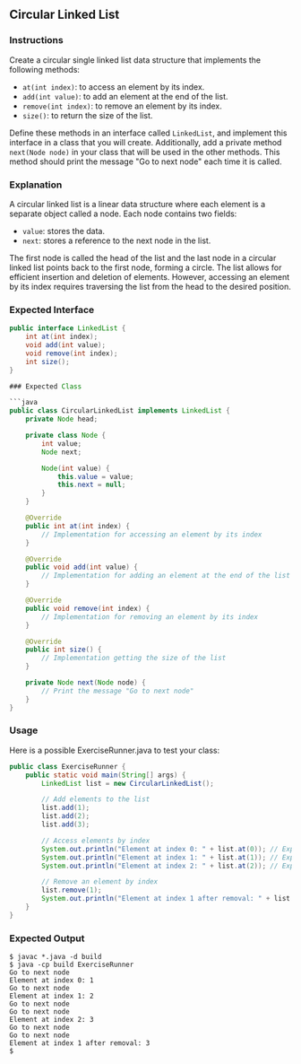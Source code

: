 ## Circular Linked List

### Instructions

Create a circular single linked list data structure that implements the following methods:

- `at(int index)`: to access an element by its index.
- `add(int value)`: to add an element at the end of the list.
- `remove(int index)`: to remove an element by its index.
- `size()`: to return the size of the list.

Define these methods in an interface called `LinkedList`, and implement this interface in a class that you will create. Additionally, add a private method `next(Node node)` in your class that will be used in the other methods. This method should print the message "Go to next node" each time it is called.

### Explanation

A circular linked list is a linear data structure where each element is a separate object called a node. Each node contains two fields:

- `value`: stores the data.
- `next`: stores a reference to the next node in the list.

The first node is called the head of the list and the last node in a circular linked list points back to the first node, forming a circle. The list allows for efficient insertion and deletion of elements. However, accessing an element by its index requires traversing the list from the head to the desired position.

### Expected Interface

````java
public interface LinkedList {
    int at(int index);
    void add(int value);
    void remove(int index);
    int size();
}

### Expected Class

```java
public class CircularLinkedList implements LinkedList {
    private Node head;

    private class Node {
        int value;
        Node next;

        Node(int value) {
            this.value = value;
            this.next = null;
        }
    }

    @Override
    public int at(int index) {
        // Implementation for accessing an element by its index
    }

    @Override
    public void add(int value) {
        // Implementation for adding an element at the end of the list
    }

    @Override
    public void remove(int index) {
        // Implementation for removing an element by its index
    }

    @Override
    public int size() {
        // Implementation getting the size of the list
    }

    private Node next(Node node) {
        // Print the message "Go to next node"
    }
}
````

### Usage

Here is a possible ExerciseRunner.java to test your class:

```java
public class ExerciseRunner {
    public static void main(String[] args) {
        LinkedList list = new CircularLinkedList();

        // Add elements to the list
        list.add(1);
        list.add(2);
        list.add(3);

        // Access elements by index
        System.out.println("Element at index 0: " + list.at(0)); // Expected output: 1
        System.out.println("Element at index 1: " + list.at(1)); // Expected output: 2
        System.out.println("Element at index 2: " + list.at(2)); // Expected output: 3

        // Remove an element by index
        list.remove(1);
        System.out.println("Element at index 1 after removal: " + list.at(1)); // Expected output: 3
    }
}
```

### Expected Output

```shell
$ javac *.java -d build
$ java -cp build ExerciseRunner
Go to next node
Element at index 0: 1
Go to next node
Element at index 1: 2
Go to next node
Go to next node
Element at index 2: 3
Go to next node
Go to next node
Element at index 1 after removal: 3
$
```

